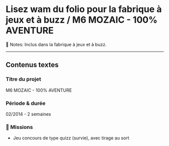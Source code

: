 # Lisez wam du folio pour la fabrique à jeux et à buzz / M6 MOZAIC - 100% AVENTURE

📝 Notes: Inclus dans la fabrique à jeux et à buzz.

---

## Contenus textes

### Titre du projet

M6 MOZAIC - 100% AVENTURE

### Période & durée

02/2014 - 2 semaines

### 🎯 Missions

- Jeu concours de type quizz (survie), avec tirage au sort
